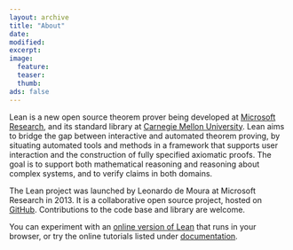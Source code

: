 ```yaml
---
layout: archive
title: "About"
date:
modified:
excerpt:
image:
  feature:
  teaser:
  thumb:
ads: false
---
```


Lean is a new open source
theorem prover being developed at <a href="http://research.microsoft.com">Microsoft Research</a>, and its
standard library at <a href="http://www.cmu.edu">Carnegie Mellon University</a>.
Lean aims to bridge the gap between interactive
and automated theorem proving, by situating automated tools and
methods in a framework that supports user interaction and the
construction of fully specified axiomatic proofs. The goal is to
support both mathematical reasoning and reasoning about complex
systems, and to verify claims in both domains.

The Lean project was launched by Leonardo de Moura at Microsoft
Research in 2013. It is a collaborative open source project, hosted on
[GitHub](https://github.com/leanprover/lean). Contributions to the
code base and library are welcome.

You can experiment with an
[online version of Lean](https://leanprover.github.io/programming_in_lean/?live)
that runs in your browser, or try the online tutorials listed under [documentation](../documentation).
